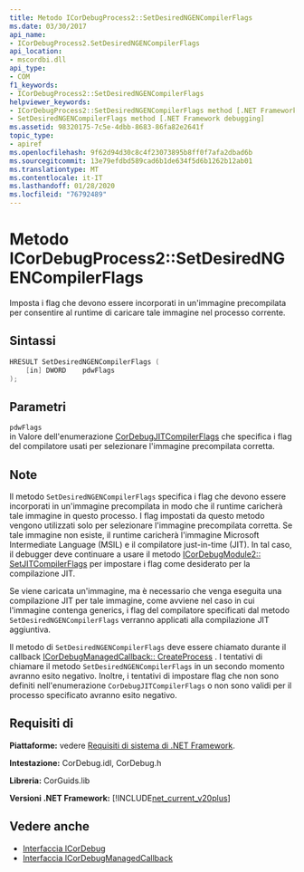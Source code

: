 ```yaml
---
title: Metodo ICorDebugProcess2::SetDesiredNGENCompilerFlags
ms.date: 03/30/2017
api_name:
- ICorDebugProcess2.SetDesiredNGENCompilerFlags
api_location:
- mscordbi.dll
api_type:
- COM
f1_keywords:
- ICorDebugProcess2::SetDesiredNGENCompilerFlags
helpviewer_keywords:
- ICorDebugProcess2::SetDesiredNGENCompilerFlags method [.NET Framework debugging]
- SetDesiredNGENCompilerFlags method [.NET Framework debugging]
ms.assetid: 98320175-7c5e-4dbb-8683-86fa82e2641f
topic_type:
- apiref
ms.openlocfilehash: 9f62d94d30c8c4f23073895b8ff0f7afa2dbad6b
ms.sourcegitcommit: 13e79efdbd589cad6b1de634f5d6b1262b12ab01
ms.translationtype: MT
ms.contentlocale: it-IT
ms.lasthandoff: 01/28/2020
ms.locfileid: "76792489"
---
```

# <a name="icordebugprocess2setdesiredngencompilerflags-method"></a>Metodo ICorDebugProcess2::SetDesiredNGENCompilerFlags
Imposta i flag che devono essere incorporati in un'immagine precompilata per consentire al runtime di caricare tale immagine nel processo corrente.  
  
## <a name="syntax"></a>Sintassi  
  
```cpp  
HRESULT SetDesiredNGENCompilerFlags (  
    [in] DWORD    pdwFlags  
);  
```  
  
## <a name="parameters"></a>Parametri  
 `pdwFlags`  
 in Valore dell'enumerazione [CorDebugJITCompilerFlags](cordebugjitcompilerflags-enumeration.md) che specifica i flag del compilatore usati per selezionare l'immagine precompilata corretta.  
  
## <a name="remarks"></a>Note  
 Il metodo `SetDesiredNGENCompilerFlags` specifica i flag che devono essere incorporati in un'immagine precompilata in modo che il runtime caricherà tale immagine in questo processo. I flag impostati da questo metodo vengono utilizzati solo per selezionare l'immagine precompilata corretta. Se tale immagine non esiste, il runtime caricherà l'immagine Microsoft Intermediate Language (MSIL) e il compilatore just-in-time (JIT). In tal caso, il debugger deve continuare a usare il metodo [ICorDebugModule2:: SetJITCompilerFlags](icordebugmodule2-setjitcompilerflags-method.md) per impostare i flag come desiderato per la compilazione JIT.  
  
 Se viene caricata un'immagine, ma è necessario che venga eseguita una compilazione JIT per tale immagine, come avviene nel caso in cui l'immagine contenga generics, i flag del compilatore specificati dal metodo `SetDesiredNGENCompilerFlags` verranno applicati alla compilazione JIT aggiuntiva.  
  
 Il metodo di `SetDesiredNGENCompilerFlags` deve essere chiamato durante il callback [ICorDebugManagedCallback:: CreateProcess](icordebugmanagedcallback-createprocess-method.md) . I tentativi di chiamare il metodo `SetDesiredNGENCompilerFlags` in un secondo momento avranno esito negativo. Inoltre, i tentativi di impostare flag che non sono definiti nell'enumerazione `CorDebugJITCompilerFlags` o non sono validi per il processo specificato avranno esito negativo.  
  
## <a name="requirements"></a>Requisiti di  
 **Piattaforme:** vedere [Requisiti di sistema di .NET Framework](../../../../docs/framework/get-started/system-requirements.md).  
  
 **Intestazione:** CorDebug.idl, CorDebug.h  
  
 **Libreria:** CorGuids.lib  
  
 **Versioni .NET Framework:** [!INCLUDE[net_current_v20plus](../../../../includes/net-current-v20plus-md.md)]  
  
## <a name="see-also"></a>Vedere anche

- [Interfaccia ICorDebug](icordebug-interface.md)
- [Interfaccia ICorDebugManagedCallback](icordebugmanagedcallback-interface.md)

